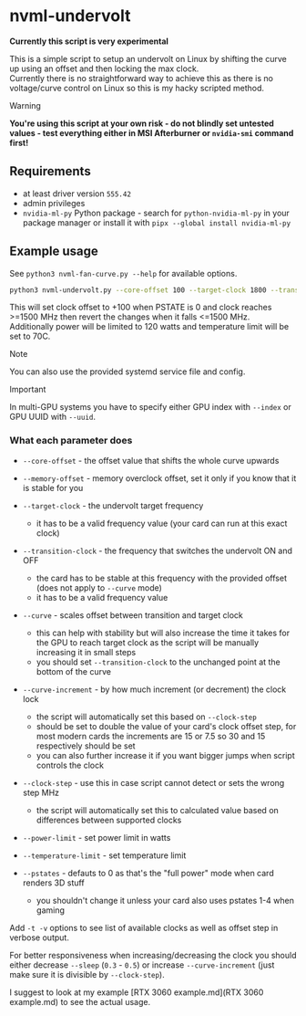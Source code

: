 # nvml-undervolt

**Currently this script is very experimental**

This is a simple script to setup an undervolt on Linux by shifting the curve up using an offset and then locking the max clock.  
Currently there is no straightforward way to achieve this as there is no voltage/curve control on Linux so this is my hacky scripted method.

> [!WARNING]
> **You're using this script at your own risk - do not blindly set untested values - test everything either in MSI Afterburner or `nvidia-smi` command first!**

## Requirements

- at least driver version `555.42`
- admin privileges
- `nvidia-ml-py` Python package - search for `python-nvidia-ml-py` in your package manager or install it with `pipx --global install nvidia-ml-py`

## Example usage

See `python3 nvml-fan-curve.py --help` for available options.

```bash
python3 nvml-undervolt.py --core-offset 100 --target-clock 1800 --transition-clock 1500 --power-limit 150 --temperature-limit 70
```

This will set clock offset to +100 when PSTATE is 0 and clock reaches >=1500 MHz then revert the changes when it falls <=1500 MHz.  
Additionally power will be limited to 120 watts and temperature limit will be set to 70C.

> [!NOTE]
> You can also use the provided systemd service file and config.

> [!IMPORTANT]
> In multi-GPU systems you have to specify either GPU index with `--index` or GPU UUID with `--uuid`.

### What each parameter does

- `--core-offset` - the offset value that shifts the whole curve upwards

- `--memory-offset` - memory overclock offset, set it only if you know that it is stable for you

- `--target-clock` - the undervolt target frequency
  - it has to be a valid frequency value (your card can run at this exact clock)

- `--transition-clock` - the frequency that switches the undervolt ON and OFF
  - the card has to be stable at this frequency with the provided offset (does not apply to `--curve` mode)
  - it has to be a valid frequency value

- `--curve` - scales offset between transition and target clock
  - this can help with stability but will also increase the time it takes for the GPU to reach target clock as the script will be manually increasing it in small steps
  - you should set `--transition-clock` to the unchanged point at the bottom of the curve

- `--curve-increment` - by how much increment (or decrement) the clock lock
  - the script will automatically set this based on `--clock-step`
  - should be set to double the value of your card's clock offset step, for most modern cards the increments are 15 or 7.5 so 30 and 15 respectively should be set
  - you can also further increase it if you want bigger jumps when script controls the clock

- `--clock-step` - use this in case script cannot detect or sets the wrong step MHz
  - the script will automatically set this to calculated value based on differences between supported clocks

- `--power-limit` - set power limit in watts

- `--temperature-limit` - set temperature limit

- `--pstates` - defauts to 0 as that's the "full power" mode when card renders 3D stuff
  - you shouldn't change it unless your card also uses pstates 1-4 when gaming

Add `-t -v` options to see list of available clocks as well as offset step in verbose output.

For better responsiveness when increasing/decreasing the clock you should either decrease `--sleep` (`0.3` - `0.5`) or increase `--curve-increment` (just make sure it is divisible by `--clock-step`).

I suggest to look at my example [RTX 3060 example.md](RTX 3060 example.md) to see the actual usage.
